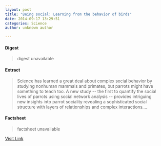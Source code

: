 ```yaml
---
layout: post
title: "Being social: Learning from the behavior of birds"
date: 2014-09-17 13:29:51
categories: Science
author: unknown author

---
```



#### Digest
>digest unavailable

#### Extract
>Science has learned a great deal about complex social behavior by studying nonhuman mammals and primates, but parrots might have something to teach too. A new study -- the first to quantify the social lives of parrots using social network analysis -- provides intriguing new insights into parrot sociality revealing a sophisticated social structure with layers of relationships and complex interactions....

#### Factsheet
>factsheet unavailable

[Visit Link](http://feeds.sciencedaily.com/~r/sciencedaily/~3/6JKo3OgCZdM/140917092951.htm)


